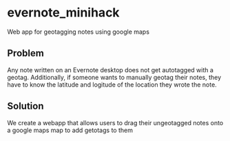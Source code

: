 evernote_minihack
=================

Web app for geotagging notes using google maps

## Problem

Any note written on an Evernote desktop does not get autotagged with a
geotag. Additionally, if someone wants to manually geotag their notes, they
have to know the latitude and logitude of the location they wrote the note.

## Solution

We create a webapp that allows users to drag their ungeotagged notes onto
a google maps map to add getotags to them

